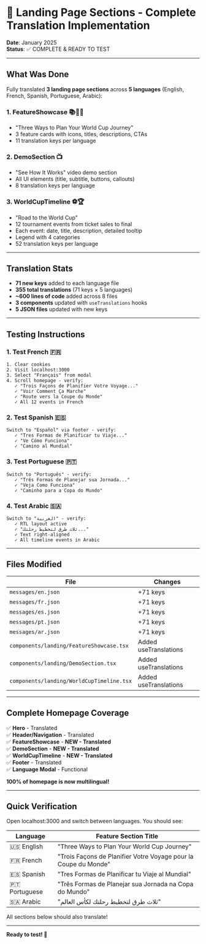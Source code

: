 # 🎉 Landing Page Sections - Complete Translation Implementation

**Date**: January 2025  
**Status**: ✅ COMPLETE & READY TO TEST

---

## What Was Done

Fully translated **3 landing page sections** across **5 languages** (English, French, Spanish, Portuguese, Arabic):

### 1. FeatureShowcase 📚💬🤖
- "Three Ways to Plan Your World Cup Journey"
- 3 feature cards with icons, titles, descriptions, CTAs
- 11 translation keys per language

### 2. DemoSection 📺
- "See How It Works" video demo section
- All UI elements (title, subtitle, buttons, callouts)
- 8 translation keys per language

### 3. WorldCupTimeline ⚽🏆
- "Road to the World Cup" 
- 12 tournament events from ticket sales to final
- Each event: date, title, description, detailed tooltip
- Legend with 4 categories
- 52 translation keys per language

---

## Translation Stats

- **71 new keys** added to each language file
- **355 total translations** (71 keys × 5 languages)
- **~600 lines of code** added across 8 files
- **3 components** updated with `useTranslations` hooks
- **5 JSON files** updated with new keys

---

## Testing Instructions

### 1. Test French 🇫🇷
```
1. Clear cookies
2. Visit localhost:3000
3. Select "Français" from modal
4. Scroll homepage - verify:
   ✓ "Trois Façons de Planifier Votre Voyage..."
   ✓ "Voir Comment Ça Marche"
   ✓ "Route vers la Coupe du Monde"
   ✓ All 12 events in French
```

### 2. Test Spanish 🇪🇸
```
Switch to "Español" via footer - verify:
   ✓ "Tres Formas de Planificar tu Viaje..."
   ✓ "Ve Cómo Funciona"
   ✓ "Camino al Mundial"
```

### 3. Test Portuguese 🇵🇹
```
Switch to "Português" - verify:
   ✓ "Três Formas de Planejar sua Jornada..."
   ✓ "Veja Como Funciona"
   ✓ "Caminho para a Copa do Mundo"
```

### 4. Test Arabic 🇸🇦
```
Switch to "العربية" - verify:
   ✓ RTL layout active
   ✓ "ثلاث طرق لتخطيط رحلتك..."
   ✓ Text right-aligned
   ✓ All timeline events in Arabic
```

---

## Files Modified

| File | Changes |
|------|---------|
| `messages/en.json` | +71 keys |
| `messages/fr.json` | +71 keys |
| `messages/es.json` | +71 keys |
| `messages/pt.json` | +71 keys |
| `messages/ar.json` | +71 keys |
| `components/landing/FeatureShowcase.tsx` | Added useTranslations |
| `components/landing/DemoSection.tsx` | Added useTranslations |
| `components/landing/WorldCupTimeline.tsx` | Added useTranslations |

---

## Complete Homepage Coverage

✅ **Hero** - Translated  
✅ **Header/Navigation** - Translated  
✅ **FeatureShowcase** - **NEW - Translated**  
✅ **DemoSection** - **NEW - Translated**  
✅ **WorldCupTimeline** - **NEW - Translated**  
✅ **Footer** - Translated  
✅ **Language Modal** - Functional  

**100% of homepage is now multilingual!**

---

## Quick Verification

Open localhost:3000 and switch between languages. You should see:

| Language | Feature Section Title |
|----------|----------------------|
| 🇺🇸 English | "Three Ways to Plan Your World Cup Journey" |
| 🇫🇷 French | "Trois Façons de Planifier Votre Voyage pour la Coupe du Monde" |
| 🇪🇸 Spanish | "Tres Formas de Planificar tu Viaje al Mundial" |
| 🇵🇹 Portuguese | "Três Formas de Planejar sua Jornada na Copa do Mundo" |
| 🇸🇦 Arabic | "ثلاث طرق لتخطيط رحلتك لكأس العالم" |

All sections below should also translate!

---

**Ready to test! 🚀**
